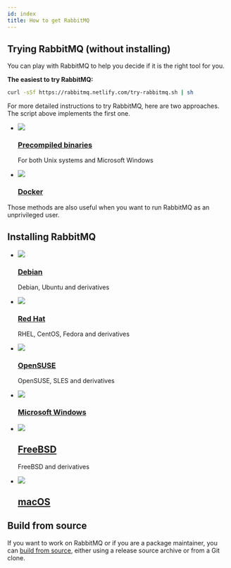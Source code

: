 ```yaml
---
id: index
title: How to get RabbitMQ
---
```


## Trying RabbitMQ <span class="h-addition">(without installing)</span>

You can play with RabbitMQ to help you decide if it is the right tool
for you.

**The easiest to try RabbitMQ:**

```sh
curl -sSf https://rabbitmq.netlify.com/try-rabbitmq.sh | sh
```

For more detailed instructions to try RabbitMQ, here are two approaches.
The script above implements the first one.

<div class="doc-tiles"></div>

*   [![](/img/install/package.svg)](precompiled)
    ### [Precompiled binaries](precompiled)
    For both Unix systems and Microsoft Windows

*   [![](/img/logo/docker.svg)](docker)
    ### [Docker](docker)

Those methods are also useful when you want to run RabbitMQ as an
unprivileged user.

## Installing RabbitMQ

<div class="doc-tiles"></div>

*   [![](/img/logo/debian.svg)](debian)
    ### [Debian](debian)
    Debian, Ubuntu and derivatives

*   [![](/img/logo/redhat.svg)](redhat)
    ### [Red Hat](redhat)
    RHEL, CentOS, Fedora and derivatives

*   [![](/img/logo/opensuse.svg)](opensuse)
    ### [OpenSUSE](opensuse)
    OpenSUSE, SLES and derivatives

*   [![](/img/logo/windows.svg)](windows)
    ### [Microsoft Windows](windows)

*   [![](/img/logo/freebsd.png)](freebsd)
    ## [FreeBSD](freebsd)
    FreeBSD and derivatives

*   [![](/img/logo/apple.svg)](macos)
    ## [macOS](macos)

## Build from source

If you want to work on RabbitMQ or if you are a package maintainer, you
can [build from source](build), either using a release source archive or
from a Git clone.
